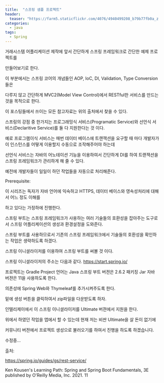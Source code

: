 ```yaml
---
title:  "스프링 샘플 프로젝트"
header:
  teaser: "https://farm5.staticflickr.com/4076/4940499208_b79b77fb0a_z.jpg"
categories: 
  - java
tags:
  - Spring
---
```

   
   거래시스템 어플리케이션 제작에 앞서 간단하게 스프링 프레임워크로 간단한 예제 프로젝트를 
   
 만들어보기로 한다.
 
   이 부분에서는 스프링 코어의 개념들인 AOP, IoC, DI, Validation, Type Conversion들은
   
 다루지 않고 간단하게 MVC2(Model View Control)에서 RESTful한 서비스를 만드는 것을 목적으로 한다.
 
  이 포스팅들에서 쓰이는 모든 참고자료는 위의 출처에서 찾을 수 있다.

  스프링의 강점 중 한가지는 프로그래밍식 서비스(Programatic Service)와 선언식 서비스(Declaritive Service)를 둘 다 지원한다는 것 이다.
  
예로 프로그램이식 서비스는 매번 데이터 베이스에 트랜잭션을 요구할 때 마다 개발자가 이 인스턴스를 어떻게 이용할지 수동으로 조작해주어야 하는데

선언식 서비스는 자바의 어노테이션 기능을 이용하여서 간단하게 DI를 하여 트랜잭션을 스프링 프레임워크가 관리하게 해 줄 수 있다.

예전에 개발자들이 일일이 하던 작업들을 자동으로 처리해준다.


Prerequisite:

  이 시리즈는 독자가 자바 언어에 익숙하고 HTTPS, 데이터 베이스와 영속성처리에 대해서 어느 정도 이해를
  
하고 있다는 가정하에 진행한다.

  스프링 부트는 스프링 프레임워크가 사용하는 여러 기술들의 호환성을 잡아주는 도구로서 스프링 어플리케이션의 생성과 환경설정을 도와준다.
  
스프링 부트를 사용하므로서 기존의 스프링 프레임워크에서 기술들의 호환성을 확인하는 작업은 생략하도록 하겠다.

  스프링 이니셜라이저를 이용하여 스프링 부트를 써볼 것 이다.
  
스프링 이니셜라이저의 주소는 다음과 같다. https://start.spring.io/

 프로젝트는 Gradle Project 언어는 Java 스프링 부트 버젼은 2.6.2 패키징 Jar 자바 버젼은 11을 사용하도록 한다.
 
의존성에 Spring Web와 Thymeleaf를 추가시켜주도록 한다.

밑에 생성 버튼을 클릭하여서 zip파일을 다운받도록 하자.

  인텔리제이에서 이 스프링 이니셜라이저를 Ultimate 버젼에서 지원을 한다.
  
위에서 하였던 작업을 앱에서 할 수 있는데 현재 저는 비싼 Ultimate을 살 돈이 없기에

커뮤니티 버젼에서 프로젝트 생성으로 불러오기를 하여서 진행을 하도록 하겠습니다.

수정중...
  
  
출처:

https://spring.io/guides/gs/rest-service/

Ken Kousen's Learning Path: Spring and Spring Boot Fundamentals, 3E
published by O'Reilly Media, Inc. 2021. 11